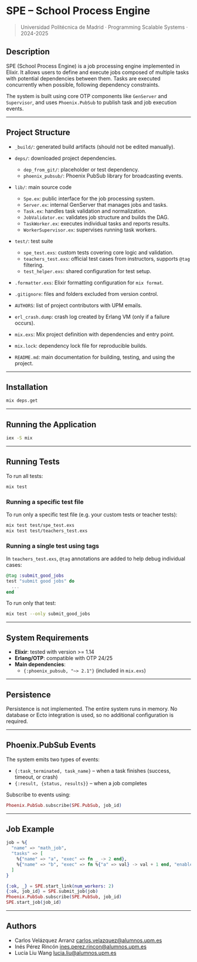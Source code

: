 # SPE – School Process Engine

> Universidad Politécnica de Madrid · Programming Scalable Systems · 2024-2025

## Description

SPE (School Process Engine) is a job processing engine implemented in Elixir. It allows users to define and execute jobs composed of multiple tasks with potential dependencies between them. Tasks are executed concurrently when possible, following dependency constraints.

The system is built using core OTP components like `GenServer` and `Supervisor`, and uses `Phoenix.PubSub` to publish task and job execution events.

---

## Project Structure

- `_build/`: generated build artifacts (should not be edited manually).
- `deps/`: downloaded project dependencies.
  - `dep_from_git/`: placeholder or test dependency.
  - `phoenix_pubsub/`: Phoenix PubSub library for broadcasting events.

- `lib/`: main source code
  - `Spe.ex`: public interface for the job processing system.
  - `Server.ex`: internal GenServer that manages jobs and tasks.
  - `Task.ex`: handles task validation and normalization.
  - `JobValidator.ex`: validates job structure and builds the DAG.
  - `TaskWorker.ex`: executes individual tasks and reports results.
  - `WorkerSupervisor.ex`: supervises running task workers.

- `test/`: test suite
  - `spe_test.exs`: custom tests covering core logic and validation.
  - `teachers_test.exs`: official test cases from instructors, supports `@tag` filtering.
  - `test_helper.exs`: shared configuration for test setup.

- `.formatter.exs`: Elixir formatting configuration for `mix format`.
- `.gitignore`: files and folders excluded from version control.
- `AUTHORS`: list of project contributors with UPM emails.
- `erl_crash.dump`: crash log created by Erlang VM (only if a failure occurs).
- `mix.exs`: Mix project definition with dependencies and entry point.
- `mix.lock`: dependency lock file for reproducible builds.
- `README.md`: main documentation for building, testing, and using the project.

---

## Installation

```bash
mix deps.get
```

---

## Running the Application

```bash
iex -S mix
```

---

## Running Tests

To run all tests:

```bash
mix test
```

### Running a specific test file

To run only a specific test file (e.g. your custom tests or teacher tests):

```bash
mix test test/spe_test.exs
mix test test/teachers_test.exs
```

### Running a single test using tags

In `teachers_test.exs`, `@tag` annotations are added to help debug individual cases:

```elixir
@tag :submit_good_jobs
test "submit good jobs" do
  ...
end
```

To run only that test:

```bash
mix test --only submit_good_jobs
```

---

## System Requirements

- **Elixir**: tested with version >= 1.14
- **Erlang/OTP**: compatible with OTP 24/25
- **Main dependencies**:
  - `{:phoenix_pubsub, "~> 2.1"}` (included in `mix.exs`)

---

## Persistence

Persistence is not implemented. The entire system runs in memory. No database or Ecto integration is used, so no additional configuration is required.

---

## Phoenix.PubSub Events

The system emits two types of events:

- `{:task_terminated, task_name}` – when a task finishes (success, timeout, or crash)
- `{:result, {status, results}}` – when a job completes

Subscribe to events using:

```elixir
Phoenix.PubSub.subscribe(SPE.PubSub, job_id)
```

---

## Job Example

```elixir
job = %{
  "name" => "math_job",
  "tasks" => [
    %{"name" => "a", "exec" => fn _ -> 2 end},
    %{"name" => "b", "exec" => fn %{"a" => val} -> val + 1 end, "enables" => ["a"]}
  ]
}

{:ok, _} = SPE.start_link(num_workers: 2)
{:ok, job_id} = SPE.submit_job(job)
Phoenix.PubSub.subscribe(SPE.PubSub, job_id)
SPE.start_job(job_id)
```

---

## Authors

- Carlos Velázquez Arranz <carlos.velazquez@alumnos.upm.es>
- Inés Pérez Rincón <ines.perez.rincon@alumnos.upm.es>
- Lucía Liu Wang <lucia.liu@alumnos.upm.es>
